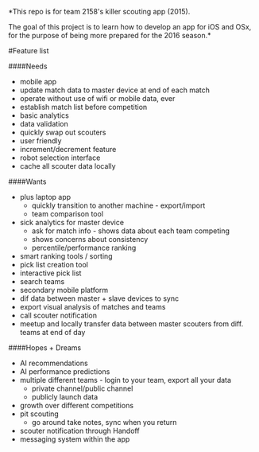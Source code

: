*This repo is for team 2158's killer scouting app (2015).

The goal of this project is to learn how to develop an app for iOS and OSx,
for the purpose of being more prepared for the 2016 season.*

#Feature list

####Needs
- mobile app
- update match data to master device at end of each match
- operate without use of wifi or mobile data, ever
- establish match list before competition
- basic analytics
- data validation
- quickly swap out scouters
- user friendly
- increment/decrement feature
- robot selection interface
- cache all scouter data locally

####Wants
- plus laptop app
  - quickly transition to another machine - export/import
  - team comparison tool
- sick analytics for master device
  - ask for match info - shows data about each team competing
  - shows concerns about consistency
  - percentile/performance ranking
- smart ranking tools / sorting
- pick list creation tool
- interactive pick list
- search teams
- secondary mobile platform
- dif data between master + slave devices to sync
- export visual analysis of matches and teams
- call scouter notification
- meetup and locally transfer data between master scouters from diff. teams at end of day

####Hopes + Dreams
- AI recommendations
- AI performance predictions
- multiple different teams - login to your team, export all your data
  - private channel/public channel
  - publicly launch data
- growth over different competitions
- pit scouting
  - go around take notes, sync when you return
- scouter notification through Handoff
- messaging system within the app
